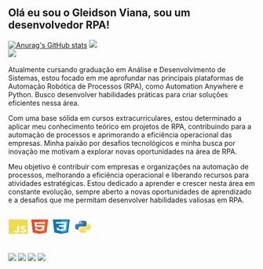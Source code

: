 ## Olá eu sou o Gleidson Viana, sou um desenvolvedor RPA!

[![Anurag's GitHub stats](https://github-readme-stats.vercel.app/api?username=TheAbraaonix&theme=transparent)](https://github.com/anuraghazra/github-readme-stats)
![](https://github-readme-streak-stats.herokuapp.com/?user=TheAbraaonix&theme=transparent&hide_border=false)<br/>
![](https://github-readme-stats.vercel.app/api/top-langs/?username=TheAbraaonix&theme=transparent&hide_border=false&include_all_commits=false&count_private=false&layout=compact)


Atualmente cursando graduação em Análise e Desenvolvimento de Sistemas, estou focado em me aprofundar nas principais plataformas de Automação Robótica de Processos (RPA), como Automation Anywhere e Python. Busco desenvolver habilidades práticas para criar soluções eficientes nessa área.

Com uma base sólida em cursos extracurriculares, estou determinado a aplicar meu conhecimento teórico em projetos de RPA, contribuindo para a automação de processos e aprimorando a eficiência operacional das empresas. Minha paixão por desafios tecnológicos e minha busca por inovação me motivam a explorar novas oportunidades na área de RPA.

Meu objetivo é contribuir com empresas e organizações na automação de processos, melhorando a eficiência operacional e liberando recursos para atividades estratégicas. Estou dedicado a aprender e crescer nesta área em constante evolução, sempre aberto a novas oportunidades de aprendizado e a desafios que me permitam desenvolver habilidades valiosas em RPA.

<div style="display: inline_block"><br>
  <img align="center" alt="Gleidson-Js" height="30" width="40" src="https://raw.githubusercontent.com/devicons/devicon/master/icons/javascript/javascript-plain.svg">
  <img align="center" alt="Gleidson-HTML" height="30" width="40" src="https://raw.githubusercontent.com/devicons/devicon/master/icons/html5/html5-original.svg">
  <img align="center" alt="Gleidson-CSS" height="30" width="40" src="https://raw.githubusercontent.com/devicons/devicon/master/icons/css3/css3-original.svg">
  <img align="center" alt="Gleidson-Python" height="30" width="40" src="https://raw.githubusercontent.com/devicons/devicon/master/icons/python/python-original.svg">
</div>

#

 
<div> 
  <a href="https://www.instagram.com/gleidcruz/" target="_blank"><img src="https://img.shields.io/badge/-Instagram-%23E4405F?style=for-the-badge&logo=instagram&logoColor=white" target="_blank"></a>
 <a href="" target="_blank"><img src="https://img.shields.io/badge/Discord-7289DA?style=for-the-badge&logo=discord&logoColor=white" target="_blank"></a> 
  <a href = "mailto:gleidson.social@outlook.com"><img src="https://img.shields.io/badge/-Gmail-%23333?style=for-the-badge&logo=gmail&logoColor=white" target="_blank"></a>
  <a href="https://www.linkedin.com/in/gleidson-viana/" target="_blank"><img src="https://img.shields.io/badge/-LinkedIn-%230077B5?style=for-the-badge&logo=linkedin&logoColor=white" target="_blank"></a> 
  
</div>
